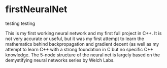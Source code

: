 # firstNeuralNet 

testing testing

This is my first working neural network and my first full project in C++. It is not very accurate or useful, but it was my first attempt to learn the mathematics behind backpropagation and gradient decent (as well as my attempt to learn C++ with a strong foundation in C but no specific C++ knowledge. The 5-node structure of the neural net is largely based on the demystifying neural networks series by Welch Labs. 

 

 
